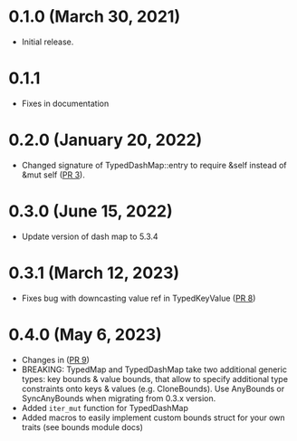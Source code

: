 # 0.1.0 (March 30, 2021)

- Initial release.

# 0.1.1 

- Fixes in documentation

# 0.2.0 (January 20, 2022)

- Changed signature of TypedDashMap::entry to require &self instead of &mut self ([PR 3](https://github.com/kodieg/typedmap/pull/3)).

# 0.3.0 (June 15, 2022)

- Update version of dash map to 5.3.4

# 0.3.1 (March 12, 2023)

- Fixes bug with downcasting value ref in TypedKeyValue ([PR 8](https://github.com/kodieg/typedmap/pull/8))

# 0.4.0 (May 6, 2023)

- Changes in ([PR 9](https://github.com/kodieg/typedmap/pull/9))
- BREAKING: TypedMap and TypedDashMap take two additional generic types: key bounds & value bounds, that allow to specify additional type constraints onto keys & values (e.g. CloneBounds).
Use AnyBounds or SyncAnyBounds when migrating from 0.3.x version. 
- Added `iter_mut` function for TypedDashMap
- Added macros to easily implement custom bounds struct for your own traits (see bounds module docs)
